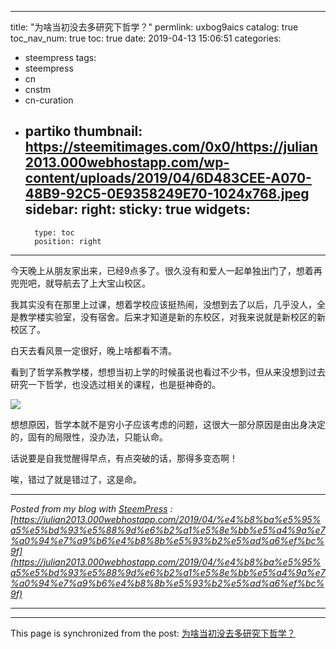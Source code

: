 
---
title: "为啥当初没去多研究下哲学？"
permlink: uxbog9aics
catalog: true
toc_nav_num: true
toc: true
date: 2019-04-13 15:06:51
categories:
- steempress
tags:
- steempress
- cn
- cnstm
- cn-curation
- partiko
thumbnail: https://steemitimages.com/0x0/https://julian2013.000webhostapp.com/wp-content/uploads/2019/04/6D483CEE-A070-48B9-92C5-0E9358249E70-1024x768.jpeg
sidebar:
    right:
        sticky: true
widgets:
    -
        type: toc
        position: right
---


今天晚上从朋友家出来，已经9点多了。很久没有和爱人一起单独出门了，想着再兜兜吧，就导航去了上大宝山校区。

我其实没有在那里上过课，想着学校应该挺热闹，没想到去了以后，几乎没人，全是教学楼实验室，没有宿舍。后来才知道是新的东校区，对我来说就是新校区的新校区了。

白天去看风景一定很好，晚上啥都看不清。

看到了哲学系教学楼，想想当初上学的时候虽说也看过不少书，但从来没想到过去研究一下哲学，也没选过相关的课程，也是挺神奇的。

![](https://steemitimages.com/0x0/https://julian2013.000webhostapp.com/wp-content/uploads/2019/04/6D483CEE-A070-48B9-92C5-0E9358249E70-1024x768.jpeg)

想想原因，哲学本就不是穷小子应该考虑的问题，这很大一部分原因是由出身决定的，固有的局限性，没办法，只能认命。

话说要是自我觉醒得早点，有点突破的话，那得多变态啊！

唉，错过了就是错过了，这是命。

 

---

_Posted from my blog with [SteemPress](https://wordpress.org/plugins/steempress/) : [https://julian2013.000webhostapp.com/2019/04/%e4%b8%ba%e5%95%a5%e5%bd%93%e5%88%9d%e6%b2%a1%e5%8e%bb%e5%a4%9a%e7%a0%94%e7%a9%b6%e4%b8%8b%e5%93%b2%e5%ad%a6%ef%bc%9f](https://julian2013.000webhostapp.com/2019/04/%e4%b8%ba%e5%95%a5%e5%bd%93%e5%88%9d%e6%b2%a1%e5%8e%bb%e5%a4%9a%e7%a0%94%e7%a9%b6%e4%b8%8b%e5%93%b2%e5%ad%a6%ef%bc%9f)_

---

- - -

This page is synchronized from the post: [为啥当初没去多研究下哲学？](https://steemit.com/@julian2013/uxbog9aics)
